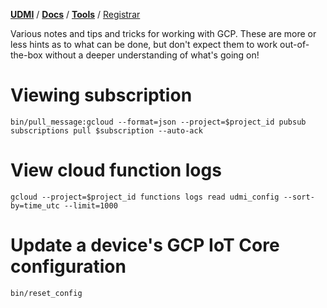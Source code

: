 [**UDMI**](../../) / [**Docs**](../) / [**Tools**](./) / [Registrar](#)

Various notes and tips and tricks for working with GCP. These are more or less hints as to what can be done, but don't expect
them to work out-of-the-box without a deeper understanding of what's going on!

# Viewing subscription

`bin/pull_message:gcloud --format=json --project=$project_id pubsub subscriptions pull $subscription --auto-ack`

# View cloud function logs

`gcloud --project=$project_id functions logs read udmi_config --sort-by=time_utc --limit=1000`

# Update a device's GCP IoT Core configuration

`bin/reset_config`
